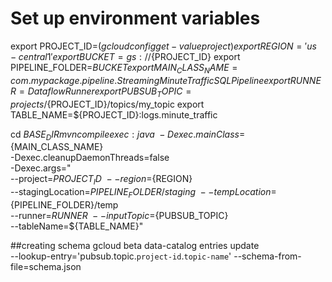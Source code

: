 # Set up environment variables
export PROJECT_ID=$(gcloud config get-value project)
export REGION='us-central1'
export BUCKET=gs://${PROJECT_ID}
export PIPELINE_FOLDER=${BUCKET}
export MAIN_CLASS_NAME=com.mypackage.pipeline.StreamingMinuteTrafficSQLPipeline
export RUNNER=DataflowRunner
export PUBSUB_TOPIC=projects/${PROJECT_ID}/topics/my_topic
export TABLE_NAME=${PROJECT_ID}:logs.minute_traffic

cd $BASE_DIR
mvn compile exec:java \
-Dexec.mainClass=${MAIN_CLASS_NAME} \
-Dexec.cleanupDaemonThreads=false \
-Dexec.args=" \
--project=${PROJECT_ID} \
--region=${REGION} \
--stagingLocation=${PIPELINE_FOLDER}/staging \
--tempLocation=${PIPELINE_FOLDER}/temp \
--runner=${RUNNER} \
--inputTopic=${PUBSUB_TOPIC} \
--tableName=${TABLE_NAME}"


##creating schema
gcloud beta data-catalog entries update \
  --lookup-entry='pubsub.topic.`project-id`.`topic-name`'
  --schema-from-file=schema.json